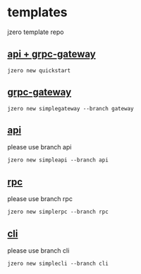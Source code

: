 # templates

jzero template repo

## [api + grpc-gateway](https://github.com/jzero-io/jzero/tree/main/.template)

```shell
jzero new quickstart
```

## [grpc-gateway](https://github.com/jzero-io/templates/tree/gateway)

```shell
jzero new simplegateway --branch gateway
```

## [api](https://github.com/jzero-io/templates/tree/api)

please use branch api

```shell
jzero new simpleapi --branch api
```

## [rpc](https://github.com/jzero-io/templates/tree/rpc)

please use branch rpc

```shell
jzero new simplerpc --branch rpc
```

## [cli](https://github.com/jzero-io/templates/tree/cli)

please use branch cli

```shell
jzero new simplecli --branch cli
```